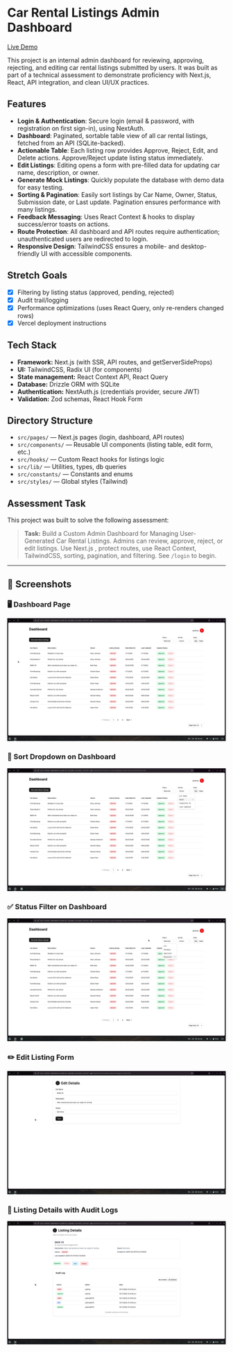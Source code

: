 # Car Rental Listings Admin Dashboard

[Live Demo](https://car-rental-dashboard-yashraj-jaiswal-project.vercel.app)

This project is an internal admin dashboard for reviewing, approving, rejecting, and editing car rental listings submitted by users. It was built as part of a technical assessment to demonstrate proficiency with Next.js, React, API integration, and clean UI/UX practices.

## Features

- **Login & Authentication**: Secure login (email & password, with registration on first sign-in), using NextAuth.
- **Dashboard**: Paginated, sortable table view of all car rental listings, fetched from an API (SQLite-backed).
- **Actionable Table**: Each listing row provides Approve, Reject, Edit, and Delete actions. Approve/Reject update listing status immediately.
- **Edit Listings**: Editing opens a form with pre-filled data for updating car name, description, or owner.
- **Generate Mock Listings**: Quickly populate the database with demo data for easy testing.
- **Sorting & Pagination**: Easily sort listings by Car Name, Owner, Status, Submission date, or Last update. Pagination ensures performance with many listings.
- **Feedback Messaging**: Uses React Context & hooks to display success/error toasts on actions.
- **Route Protection**: All dashboard and API routes require authentication; unauthenticated users are redirected to login.
- **Responsive Design**: TailwindCSS ensures a mobile- and desktop-friendly UI with accessible components.

## Stretch Goals

- [x] Filtering by listing status (approved, pending, rejected)
- [x] Audit trail/logging
- [x] Performance optimizations (uses React Query, only re-renders changed rows)
- [x] Vercel deployment instructions

## Tech Stack

- **Framework:** Next.js (with SSR, API routes, and getServerSideProps)
- **UI:** TailwindCSS, Radix UI (for components)
- **State management:** React Context API, React Query
- **Database:** Drizzle ORM with SQLite
- **Authentication:** NextAuth.js (credentials provider, secure JWT)
- **Validation:** Zod schemas, React Hook Form

## Directory Structure

- `src/pages/` — Next.js pages (login, dashboard, API routes)
- `src/components/` — Reusable UI components (listing table, edit form, etc.)
- `src/hooks/` — Custom React hooks for listings logic
- `src/lib/` — Utilities, types, db queries
- `src/constants/` — Constants and enums
- `src/styles/` — Global styles (Tailwind)

## Assessment Task

This project was built to solve the following assessment:

> **Task:** Build a Custom Admin Dashboard for Managing User-Generated Car Rental Listings. Admins can review, approve, reject, or edit listings. Use Next.js , protect routes, use React Context, TailwindCSS, sorting, pagination, and filtering. See `/login` to begin.

---

## 📸 Screenshots

### 🖥️ Dashboard Page

![Dashboard](./public/screenshots/dashboard-page.png)

### 🔽 Sort Dropdown on Dashboard

![Sort Dropdown](./public/screenshots/dashboard-sort-by-dropdown.png)

### ✅ Status Filter on Dashboard

![Status Filter](./public/screenshots/dashboard-status-filter-dropdown.png)

### ✏️ Edit Listing Form

![Edit Listing](./public/screenshots/edit-listing-page.png)

### 📑 Listing Details with Audit Logs

![Listing Info & Audit Logs](./public/screenshots/listing-info-and-audit-logs-page.png)

